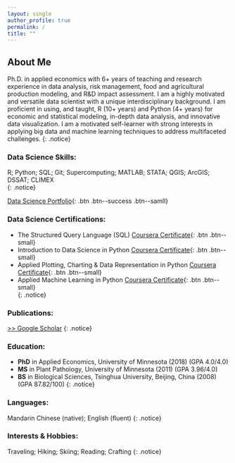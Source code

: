 ```yaml
---
layout: single
author_profile: true
permalink: /
title: ""
---
```


## About Me
Ph.D. in applied economics with 6+ years of teaching and research experience in data analysis, risk management, food and agricultural production modeling, and R&D impact assessment. I am a highly motivated and versatile data scientist with a unique interdisciplinary background. I am proficient in using, and taught, R (10+ years) and Python (4+ years) for economic and statistical modeling, in-depth data analysis, and innovative data visualization. I am a motivated self-learner with strong interests in applying big data and machine learning techniques to address multifaceted challenges.
{: .notice}

### Data Science Skills:
R; Python; SQL; Git; Supercomputing; MATLAB; STATA; QGIS; ArcGIS; DSSAT; CLIMEX  
{: .notice}

[Data Science Portfolio](/portfolio/){: .btn .btn--success .btn--samll}

### Data Science Certifications:
- The Structured Query Language (SQL) [Coursera Certificate](https://coursera.org/share/1d078f4e6c393c51c3cf54a2ba646565){: .btn .btn--small}
- Introduction to Data Science in Python [Coursera Certificate](https://coursera.org/share/48e23cb51c877f67919c0f8da380ed97){: .btn .btn--small}
- Applied Plotting, Charting & Data Representation in Python [Coursera Certificate](https://coursera.org/share/3458510d7cc892eb6a328ab992c9c4d1){: .btn .btn--small}
- Applied Machine Learning in Python [Coursera Certificate](https://coursera.org/share/8b68e31f7a35a9ca4dc2e29b205a0841){: .btn .btn--small}  
{: .notice}

### Publications:  
[>> Google Scholar](https://scholar.google.com/citations?user=xbBwIeoAAAAJ&hl=en&oi=ao)
{: .notice}

### Education:  
- **PhD** in Applied Economics, University of Minnesota (2018) (GPA 4.0/4.0)
- **MS** in Plant Pathology, University of Minnesota (2011) (GPA 3.96/4.0)
- **BS** in Biological Sciences, Tsinghua University, Beijing, China (2008) (GPA 87.82/100)
{: .notice}

### Languages:  
Mandarin Chinese (native); English (fluent)
{: .notice}

### Interests & Hobbies:  
Traveling; Hiking; Skiing; Reading; Crafting
{: .notice}
